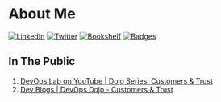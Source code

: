 # About Me

[![LinkedIn](https://img.shields.io/badge/LinkedIn-kittychiu-0077b5.svg)](https://www.linkedin.com/in/kittychiu/)
[![Twitter](https://img.shields.io/badge/Twitter-kittychiuau-1d9bf0.svg)](https://twitter.com/kittychiuau)
[![Bookshelf](https://img.shields.io/badge/Bookshelf-kittychiu-brown.svg)](https://www.goodreads.com/kittychiu)
[![Badges](https://img.shields.io/badge/Badges-kittychiu-orange.svg)](https://www.credly.com/users/kittychiu/badges?sort=-state_updated_at)


## In The Public

1. [DevOps Lab on YouTube | Dojo Series: Customers & Trust](https://youtu.be/6VhtozP3K0A)
2. [Dev Blogs | DevOps Dojo - Customers & Trust](https://aka.ms/DevOpsLab/Dojo/Customers)


<!--
**KittyChiu/kittychiu** is a ✨ _special_ ✨ repository because its `README.md` (this file) appears on your GitHub profile.

Here are some ideas to get you started:

- 🔭 I’m currently working on ...
- 🌱 I’m currently learning ...
- 👯 I’m looking to collaborate on ...
- 🤔 I’m looking for help with ...
- 💬 Ask me about ...
- 📫 How to reach me: ...
- 😄 Pronouns: ...
- ⚡ Fun fact: ...
-->
